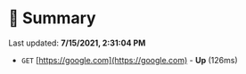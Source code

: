 # 📖 Summary
Last updated: **7/15/2021, 2:31:04 PM**

- `GET` [https://google.com](https://google.com) - **Up** (126ms)
